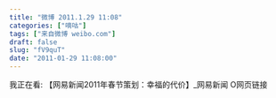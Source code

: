 ```yaml
---
title: "微博 2011.1.29 11:08"
categories: ["嘀咕"]
tags: ["来自微博 weibo.com"]
draft: false
slug: "fV9quT"
date: "2011-01-29 11:08:00"
---
```


<p>我正在看: 【网易新闻2011年春节策划：幸福的代价】_网易新闻 O网页链接 ​​​​</p>
